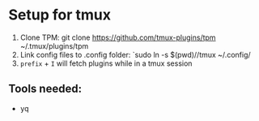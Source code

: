 # Setup for tmux

1. Clone TPM: git clone https://github.com/tmux-plugins/tpm ~/.tmux/plugins/tpm
2. Link config files to .config folder: `sudo ln -s $(pwd)/<path>/tmux ~/.config/
3. `prefix` + `I` will fetch plugins while in a tmux session

## Tools needed:
- yq

